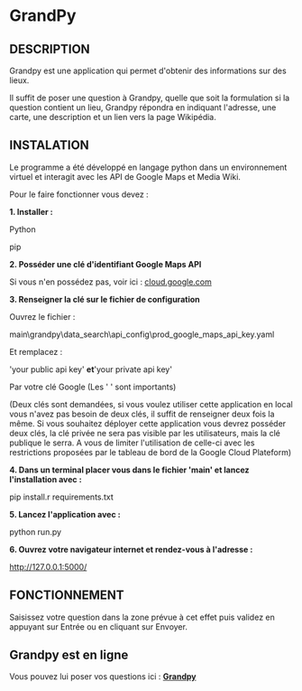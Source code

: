 # **GrandPy**

## DESCRIPTION

Grandpy est une application qui permet d&#39;obtenir des informations sur des lieux.

Il suffit de poser une question à Grandpy, quelle que soit la formulation si la question contient un lieu, Grandpy répondra en indiquant l&#39;adresse, une carte, une description et un lien vers la page Wikipédia.

## INSTALATION

Le programme a été développé en langage python dans un environnement virtuel et interagit avec les API de Google Maps et Media Wiki.

Pour le faire fonctionner vous devez :

**1. Installer :**

Python

pip

**2. Posséder une clé d&#39;identifiant Google Maps API**

Si vous n&#39;en possédez pas, voir ici : [cloud.google.com](https://cloud.google.com/)

**3. Renseigner la clé sur le fichier de configuration**

Ouvrez le fichier :

main\grandpy\data\_search\api\_config\prod\_google\_maps\_api\_key.yaml

Et remplacez :

&#39;your public api key&#39; **et**&#39;your private api key&#39;

Par votre clé Google (Les &#39; &#39; sont importants)

(Deux clés sont demandées, si vous voulez utiliser cette application en local vous n&#39;avez pas besoin de deux clés, il suffit de renseigner deux fois la même. Si vous souhaitez déployer cette application vous devrez posséder deux clés, la clé privée ne sera pas visible par les utilisateurs, mais la clé publique le serra. A vous de limiter l&#39;utilisation de celle-ci avec les restrictions proposées par le tableau de bord de la Google Cloud Plateform)

**4. Dans un terminal placer vous dans le fichier &#39;main&#39; et lancez l&#39;installation avec :**

pip install.r requirements.txt

**5. Lancez l&#39;application avec :**

python run.py

**6. Ouvrez votre navigateur internet et rendez-vous à l&#39;adresse :**

http://127.0.0.1:5000/

## **FONCTIONNEMENT**

Saisissez votre question dans la zone prévue à cet effet puis validez en appuyant sur Entrée ou en cliquant sur Envoyer.

## Grandpy est en ligne

Vous pouvez lui poser vos questions ici : [**Grandpy**](https://grandpy-mo1.herokuapp.com/)

